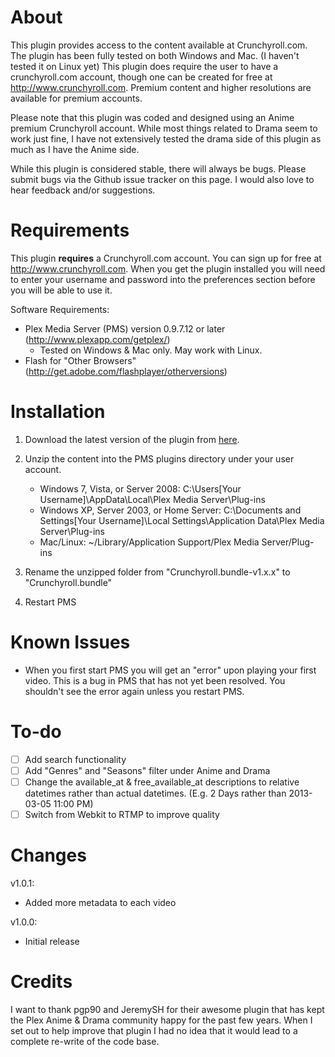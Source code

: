 About
=====
This plugin provides access to the content available at Crunchyroll.com. The plugin has been fully tested on both Windows and Mac. (I haven't tested it on Linux yet) This plugin does require the user to have a crunchyroll.com account, though one can be created for free at http://www.crunchyroll.com. Premium content and higher resolutions are available for premium accounts.

Please note that this plugin was coded and designed using an Anime premium Crunchyroll account. While most things related to Drama seem to work just fine, I have not extensively tested the drama side of this plugin as much as I have the Anime side. 

While this plugin is considered stable, there will always be bugs. Please submit bugs via the Github issue tracker on this page. I would also love to hear feedback and/or suggestions. 

Requirements
============
This plugin **requires** a Crunchyroll.com account. You can sign up for free at http://www.crunchyroll.com. When you get the plugin installed you will need to enter your username and password into the preferences section before you will be able to use it. 

Software Requirements:

* Plex Media Server (PMS) version 0.9.7.12 or later (http://www.plexapp.com/getplex/)
	* Tested on Windows & Mac only. May work with Linux. 
* Flash for "Other Browsers" (http://get.adobe.com/flashplayer/otherversions)

Installation
============
1. Download the latest version of the plugin from [here](https://github.com/MattRK/Crunchyroll.bundle/archive/v1.0.1.zip).

2. Unzip the content into the PMS plugins directory under your user account.
	* Windows 7, Vista, or Server 2008: C:\Users\[Your Username]\AppData\Local\Plex Media Server\Plug-ins
	* Windows XP, Server 2003, or Home Server: C:\Documents and Settings\[Your Username]\Local Settings\Application Data\Plex Media Server\Plug-ins
	* Mac/Linux: ~/Library/Application Support/Plex Media Server/Plug-ins

3. Rename the unzipped folder from "Crunchyroll.bundle-v1.x.x" to "Crunchyroll.bundle"

4. Restart PMS

Known Issues
============
* When you first start PMS you will get an "error" upon playing your first video. This is a bug in PMS that has not yet been resolved. You shouldn't see the error again unless you restart PMS. 

To-do
====
- [ ] Add search functionality
- [ ] Add "Genres" and "Seasons" filter under Anime and Drama
- [ ] Change the available_at & free_available_at descriptions to relative datetimes rather than actual datetimes. (E.g. 2 Days rather than 2013-03-05 11:00 PM) 
- [ ] Switch from Webkit to RTMP to improve quality

Changes
=======
v1.0.1:
* Added more metadata to each video

v1.0.0:
* Initial release

Credits
=======
I want to thank pgp90 and JeremySH for their awesome plugin that has kept the Plex Anime & Drama community happy for the past few years. When I set out to help improve that plugin I had no idea that it would lead to a complete re-write of the code base. 